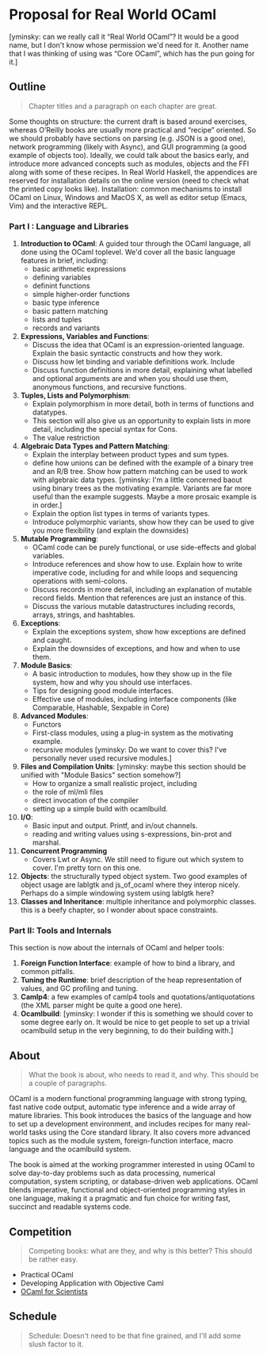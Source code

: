 # Proposal for Real World OCaml

[yminsky: can we really call it “Real World OCaml”?  It would be a
good name, but I don't know whose permission we'd need for it.
Another name that I was thinking of using was “Core OCaml”, which has
the pun going for it.]

## Outline

> Chapter titles and a paragraph on each chapter are great.

Some thoughts on structure: the current draft is based around
exercises, whereas O’Reilly books are usually more practical and
“recipe” oriented. So we should probably have sections on parsing
(e.g. JSON is a good one), network programming (likely with Async),
and GUI programming (a good example of objects too).  Ideally, we
could talk about the basics early, and introduce more advanced
concepts such as modules, objects and the FFI along with some of these
recipes.  In Real World Haskell, the appendices are reserved for
installation details on the online version (need to check what the
printed copy looks like).  Installation: common mechanisms to install
OCaml on Linux, Windows and MacOS X, as well as editor setup (Emacs,
Vim) and the interactive REPL.

### Part I : Language and Libraries

1. **Introduction to OCaml**: A guided tour through the OCaml
   language, all done using the OCaml toplevel.  We'd cover all the
   basic language features in brief, including:
      - basic arithmetic expressions
      - defining variables
      - definint functions
      - simple higher-order functions
      - basic type inference
      - basic pattern matching
      - lists and tuples
      - records and variants
1. **Expressions, Variables and Functions**: 
      - Discuss the idea that OCaml is an expression-oriented
        language.  Explain the basic syntactic constructs and how they
        work.
      - Discuss how let binding and variable definitions work.
        Include
      - Discuss function definitions in more detail, explaining what
        labelled and optional arguments are and when you should use
        them, anonymous functions, and recursive functions.
1. **Tuples, Lists and Polymorphism**:
      - Explain polymorphism in more detail, both in terms of
        functions and datatypes.
      - This section will also give us an opportunity to explain lists
        in more detail, including the special syntax for Cons.
      - The value restriction
1. **Algebraic Data Types and Pattern Matching**:
      - Explain the interplay between product types and sum types.
      - define how unions can be defined with the example of a binary
        tree and an R/B tree.  Show how pattern matching can be used
        to work with algebraic data types. [yminsky: I'm a little
        concerned baout using binary trees as the motivating example.
        Variants are far more useful than the example suggests.  Maybe
        a more prosaic example is in order.]
      - Explain the option list types in terms of variants types.
      - Introduce polymorphic variants, show how they can be used to
        give you more flexibility (and explain the downsides)
1. **Mutable Programming**: 
      - OCaml code can be purely functional, or use side-effects and
        global variables. 
      - Introduce references and show how to use.  Explain how to
        write imperative code, including for and while loops and
        sequencing operations with semi-colons.
      - Discuss records in more detail, including an explanation of
        mutable record fields.  Mention that references are just an
        instance of this.
      - Discuss the various mutable datastructures including records,
        arrays, strings, and hashtables.
1. **Exceptions**: 
      - Explain the exceptions system, show how exceptions are defined
        and caught.
      - Explain the downsides of exceptions, and how and when to use
        them.
1. **Module Basics**:
      - A basic introduction to modules, how they show up in the file
        system, how and why you should use interfaces.
      - Tips for designing good module interfaces.
      - Effective use of modules, including interface components (like
        Comparable, Hashable, Sexpable in Core)
1. **Advanced Modules**:
      - Functors
      - First-class modules, using a plug-in system as the motivating
        example.
      - recursive modules [yminsky: Do we want to cover this?  I've
        personally never used recursive modules.]
1. **Files and Compilation Units**: [yminsky: maybe this section
   should be unified with "Module Basics" section somehow?]
      - How to organize a small realistic project, including
      - the role of ml/mli files
      - direct invocation of the compiler
      - setting up a simple build with ocamlbuild.
1. **I/O**:
      - Basic input and output.  Printf, and in/out channels.
      - reading and writing values using s-expressions, bin-prot and
        marshal.
1. **Concurrent Programming**
      - Covers Lwt or Async.  We still need to figure out which system
        to cover.  I'm pretty torn on this one.
1. **Objects**: the structurally typed object system. Two good
   examples of object usage are lablgtk and js_of_ocaml where they
   interop nicely. Perhaps do a simple windowing system using lablgtk
   here?
1. **Classes and Inheritance**: multiple inheritance and polymorphic
   classes. this is a beefy chapter, so I wonder about space
   constraints.

### Part II: Tools and Internals

This section is now about the internals of OCaml and helper tools:

1. **Foreign Function Interface**: example of how to bind a library, and
   common pitfalls.
1. **Tuning the Runtime**: brief description of the heap representation of
   values, and GC profiling and tuning.
1. **Camlp4**: a few examples of camlp4 tools and
   quotations/antiquotations (the XML parser might be quite a good one
   here).
1. **Ocamlbuild**:
   [yminsky: I wonder if this is something we should cover to some
   degree early on.  It would be nice to get people to set up a
   trivial ocamlbuild setup in the very beginning, to do their
   building with.]

## About

> What the book is about, who needs to read it, and why. This should
> be a couple of paragraphs.

OCaml is a modern functional programming language with strong typing,
fast native code output, automatic type inference and a wide array of
mature libraries. This book introduces the basics of the language and
how to set up a development environment, and includes recipes for many
real-world tasks using the Core standard library. It also covers more
advanced topics such as the module system, foreign-function interface,
macro language and the ocamlbuild system.

The book is aimed at the working programmer interested in using OCaml
to solve day-to-day problems such as data processing, numerical
computation, system scripting, or database-driven web applications.
OCaml blends imperative, functional and object-oriented programming
styles in one language, making it a pragmatic and fun choice for
writing fast, succinct and readable systems code.

## Competition

> Competing books: what are they, and why is this better? This should
> be rather easy.

- Practical OCaml
- Developing Application with Objective Caml
- [OCaml for Scientists](http://www.ffconsultancy.com/products/ocaml_for_scientists/index.html)

## Schedule

> Schedule: Doesn't need to be that fine grained, and I'll add some
> slush factor to it.
